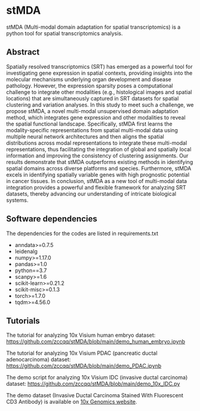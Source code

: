 # stMDA

stMDA (Multi-modal domain adaptation for spatial transcriptomics) is a python tool for spatial transcriptomics analysis.

## Abstract

Spatially resolved transcriptomics (SRT) has emerged as a powerful tool for investigating gene expression in spatial contexts, providing insights into the molecular mechanisms underlying organ development and disease pathology. However, the expression sparsity poses a computational challenge to integrate other modalities (e.g., histological images and spatial locations) that are simultaneously captured in SRT datasets for spatial clustering and variation analyses. In this study to meet such a challenge, we propose stMDA, a novel multi-modal unsupervised domain adaptation method, which integrates gene expression and other modalities to reveal the spatial functional landscape. Specifically, stMDA first learns the modality-specific representations from spatial multi-modal data using multiple neural network architectures and then aligns the spatial distributions across modal representations to integrate these multi-modal representations, thus facilitating the integration of global and spatially local information and improving the consistency of clustering assignments. Our results demonstrate that stMDA outperforms existing methods in identifying spatial domains across diverse platforms and species. Furthermore, stMDA excels in identifying spatially variable genes with high prognostic potential in cancer tissues. In conclusion, stMDA as a new tool of multi-modal data integration provides a powerful and flexible framework for analyzing SRT datasets, thereby advancing our understanding of intricate biological systems.

## Software dependencies

The dependencies for the codes are listed in requirements.txt

* anndata>=0.7.5
* leidenalg
* numpy>=1.17.0
* pandas>=1.0
* python==3.7
* scanpy>=1.6
* scikit-learn>=0.21.2
* scikit-misc>=0.1.3
* torch>=1.7.0
* tqdm>=4.56.0

## Tutorials

The tutorial for analyzing 10x Visium human embryo dataset:
https://github.com/zccqq/stMDA/blob/main/demo_human_embryo.ipynb

The tutorial for analyzing 10x Visium PDAC (pancreatic ductal adenocarcinoma) dataset:
https://github.com/zccqq/stMDA/blob/main/demo_PDAC.ipynb

The demo script for analyzing 10x Visium IDC (invasive ductal carcinoma) dataset:
https://github.com/zccqq/stMDA/blob/main/demo_10x_IDC.py

The demo dataset (Invasive Ductal Carcinoma Stained With Fluorescent CD3 Antibody) is available on [10x Genomics website](https://www.10xgenomics.com/resources/datasets/invasive-ductal-carcinoma-stained-with-fluorescent-cd-3-antibody-1-standard-1-2-0).
